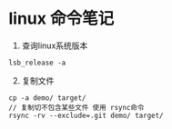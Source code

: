 # linux 命令笔记

1. 查询linux系统版本

```
lsb_release -a
```

2. 复制文件

```
cp -a demo/ target/
// 复制切不包含某些文件 使用 rsync命令
rsync -rv --exclude=.git demo/ target/

```